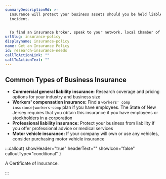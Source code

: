 ```yaml
---
summaryDescriptionMd: >-
  Insurance will protect your business assets should you be held liable for an
  incident.


  To find an insurance broker, speak to your network, local Chamber of Commerce, or supplier. Oftentimes, the best way to find a broker is through word of mouth.
urlSlug: insurance-policy
displayname: insurance-policy
name: Get an Insurance Policy
id: research-insurance-needs
callToActionLink: ""
callToActionText: ""
---
```


## Common Types of Business Insurance

- **Commercial general liability insurance:** Research coverage and pricing options for your industry and business size
- **Workers' compensation insurance:** Find a `workers' comp insurance|workers-comp` plan if you have employees. The State of New Jersey requires that you obtain this insurance if you have employees or stockholders in a corporation
- **Professional liability insurance:** Protect your business from liability if you offer professional advice or medical services
- **Motor vehicle insurance:** If your company will own or use any vehicles, consider purchasing motor vehicle insurance

:::callout{ showHeader="true" headerText="" showIcon="false" calloutType="conditional" }

A Certificate of Insurance.

:::
